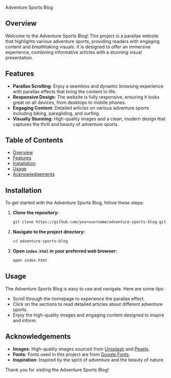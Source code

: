 Adventure Sports Blog

## Overview
Welcome to the Adventure Sports Blog! This project is a parallax website that highlights various adventure sports, providing readers with engaging content and breathtaking visuals. It is designed to offer an immersive experience, combining informative articles with a stunning visual presentation.

## Features
- **Parallax Scrolling**: Enjoy a seamless and dynamic browsing experience with parallax effects that bring the content to life.
- **Responsive Design**: The website is fully responsive, ensuring it looks great on all devices, from desktops to mobile phones.
- **Engaging Content**: Detailed articles on various adventure sports including biking, paragliding, and surfing.
- **Visually Stunning**: High-quality images and a clean, modern design that captures the thrill and beauty of adventure sports.

## Table of Contents
- [Overview](#overview)
- [Features](#features)
- [Installation](#installation)
- [Usage](#usage)
- [Acknowledgements](#acknowledgements)

## Installation
To get started with the Adventure Sports Blog, follow these steps:

1. **Clone the repository:**
    ```bash
    git clone https://github.com/yourusername/adventure-sports-blog.git
    ```

2. **Navigate to the project directory:**
    ```bash
    cd adventure-sports-blog
    ```

3. **Open `index.html` in your preferred web browser:**
    ```bash
    open index.html
    ```

## Usage
The Adventure Sports Blog is easy to use and navigate. Here are some tips:

- Scroll through the homepage to experience the parallax effect.
- Click on the sections to read detailed articles about different adventure sports.
- Enjoy the high-quality images and engaging content designed to inspire and inform.

## Acknowledgements
- **Images**: High-quality images sourced from [Unsplash](https://unsplash.com/) and [Pexels](https://www.pexels.com/).
- **Fonts**: Fonts used in this project are from [Google Fonts](https://fonts.google.com/).
- **Inspiration**: Inspired by the spirit of adventure and the beauty of nature.

Thank you for visiting the Adventure Sports Blog!

